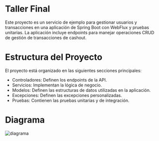 # Taller Final
Este proyecto es un servicio de ejemplo para gestionar usuarios y transacciones en una aplicación de Spring Boot con WebFlux y pruebas unitarias. La aplicación incluye endpoints para manejar operaciones CRUD de  gestión de transacciones de cashout.

# Estructura del Proyecto
El proyecto está organizado en las siguientes secciones principales:

* Controladores: Definen los endpoints de la API.
* Servicios: Implementan la lógica de negocio.
* Modelos: Definen las estructuras de datos utilizadas en la aplicación.
* Excepciones: Definen las excepciones personalizadas.
* Pruebas: Contienen las pruebas unitarias y de integración.

# Diagrama 
![diagrama](https://github.com/user-attachments/assets/4b7d053c-abf6-4832-bf17-e8c638bcacbd)

